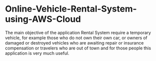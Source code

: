 # Online-Vehicle-Rental-System-using-AWS-Cloud
The main objective of the application Rental System require a temporary vehicle, for example those who do not own their own car, or owners of damaged or destroyed vehicles who are awaiting repair or insurance compensation or travelers who are out of town and for those people this application is very much useful.
